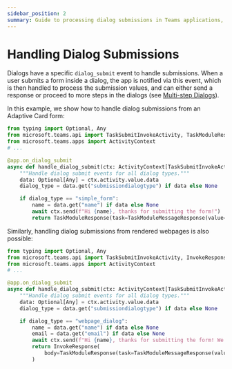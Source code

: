 ```yaml
---
sidebar_position: 2
summary: Guide to processing dialog submissions in Teams applications, showing how to handle form data from both Adaptive Cards and web pages using the dialog.submit event handler with examples for different submission types.
---
```


# Handling Dialog Submissions

Dialogs have a specific `dialog_submit` event to handle submissions. When a user submits a form inside a dialog, the app is notified via this event, which is then handled to process the submission values, and can either send a response or proceed to more steps in the dialogs (see [Multi-step Dialogs](./handling-multi-step-forms)).

In this example, we show how to handle dialog submissions from an Adaptive Card form:

```python
from typing import Optional, Any
from microsoft.teams.api import TaskSubmitInvokeActivity, TaskModuleResponse, TaskModuleMessageResponse
from microsoft.teams.apps import ActivityContext
# ...

@app.on_dialog_submit
async def handle_dialog_submit(ctx: ActivityContext[TaskSubmitInvokeActivity]):
    """Handle dialog submit events for all dialog types."""
    data: Optional[Any] = ctx.activity.value.data
    dialog_type = data.get("submissiondialogtype") if data else None

    if dialog_type == "simple_form":
        name = data.get("name") if data else None
        await ctx.send(f"Hi {name}, thanks for submitting the form!")
        return TaskModuleResponse(task=TaskModuleMessageResponse(value="Form was submitted"))
```

Similarly, handling dialog submissions from rendered webpages is also possible:

```python
from typing import Optional, Any
from microsoft.teams.api import TaskSubmitInvokeActivity, InvokeResponse, TaskModuleResponse, TaskModuleMessageResponse
from microsoft.teams.apps import ActivityContext
# ...

@app.on_dialog_submit
async def handle_dialog_submit(ctx: ActivityContext[TaskSubmitInvokeActivity]):
    """Handle dialog submit events for all dialog types."""
    data: Optional[Any] = ctx.activity.value.data
    dialog_type = data.get("submissiondialogtype") if data else None

    if dialog_type == "webpage_dialog":
        name = data.get("name") if data else None
        email = data.get("email") if data else None
        await ctx.send(f"Hi {name}, thanks for submitting the form! We got that your email is {email}")
        return InvokeResponse(
            body=TaskModuleResponse(task=TaskModuleMessageResponse(value="Form submitted successfully"))
        )
```